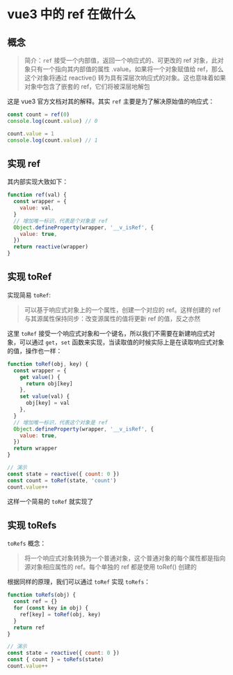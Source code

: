 # vue3 中的 ref 在做什么

## 概念

> 简介：`ref` 接受一个内部值，返回一个响应式的、可更改的 ref 对象，此对象只有一个指向其内部值的属性 .value。如果将一个对象赋值给 ref，那么这个对象将通过 reactive() 转为具有深层次响应式的对象。这也意味着如果对象中包含了嵌套的 ref，它们将被深层地解包

这是 vue3 官方文档对其的解释。其实 `ref` 主要是为了解决原始值的响应式：

```javascript
const count = ref(0)
console.log(count.value) // 0

count.value = 1
console.log(count.value) // 1
```

## 实现 ref

其内部实现大致如下：

```javascript
function ref(val) {
  const wrapper = {
    value: val,
  }
  // 增加唯一标识，代表是个对象是 ref
  Object.defineProperty(wrapper, '__v_isRef', {
    value: true,
  })
  return reactive(wrapper)
}
```

## 实现 toRef

实现简易 `toRef`:

> 可以基于响应式对象上的一个属性，创建一个对应的 ref。这样创建的 ref 与其源属性保持同步：改变源属性的值将更新 ref 的值，反之亦然

这里 `toRef` 接受一个响应式对象和一个键名，所以我们不需要在新建响应式对象，可以通过 `get`，`set` 函数来实现，当读取值的时候实际上是在读取响应式对象的值，操作也一样：

```javascript
function toRef(obj, key) {
  const wrapper = {
    get value() {
      return obj[key]
    },
    set value(val) {
      obj[key] = val
    },
  }
  // 增加唯一标识，代表这个对象是 ref
  Object.defineProperty(wrapper, '__v_isRef', {
    value: true,
  })
  return wrapper
}

// 演示
const state = reactive({ count: 0 })
const count = toRef(state, 'count')
count.value++
```

这样一个简易的 `toRef` 就实现了

## 实现 toRefs

`toRefs` 概念：

> 将一个响应式对象转换为一个普通对象，这个普通对象的每个属性都是指向源对象相应属性的 ref。每个单独的 ref 都是使用 toRef() 创建的

根据同样的原理，我们可以通过 `toRef` 实现 `toRefs`：

```javascript
function toRefs(obj) {
  const ref = {}
  for (const key in obj) {
    ref[key] = toRef(obj, key)
  }
  return ref
}

// 演示
const state = reactive({ count: 0 })
const { count } = toRefs(state)
count.value++
```
